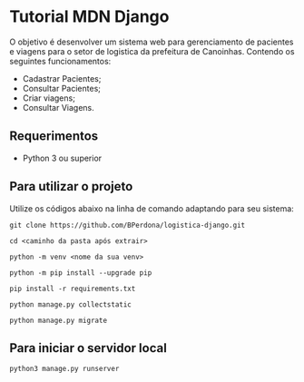 # Tutorial MDN Django

O objetivo é desenvolver um sistema web para gerenciamento de pacientes e viagens para o setor de logistica da prefeitura de Canoinhas.
Contendo os seguintes funcionamentos:

- Cadastrar Pacientes;
- Consultar Pacientes;
- Criar viagens;
- Consultar Viagens.

## Requerimentos

- Python 3 ou superior

## Para utilizar o projeto

Utilize os códigos abaixo na linha de comando adaptando para seu sistema:

```
git clone https://github.com/BPerdona/logistica-django.git
```

```
cd <caminho da pasta após extrair>
```

```
python -m venv <nome da sua venv>
```

```
python -m pip install --upgrade pip
```

```
pip install -r requirements.txt
```

```
python manage.py collectstatic
```

```
python manage.py migrate
```

## Para iniciar o servidor local

```
python3 manage.py runserver
```